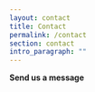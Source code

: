 ```yaml
---
layout: contact
title: Contact
permalink: /contact
section: contact
intro_paragraph: ""
---
```


**Send us a message**
